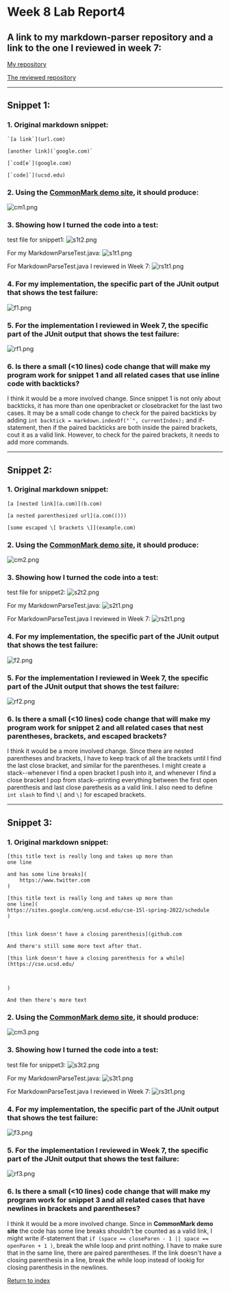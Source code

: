 # **Week 8 Lab Report4**
## A link to my markdown-parser repository and a link to the one I reviewed in week 7:
[My repository](https://github.com/lineup30min/markdown-parser)

[The reviewed repository](https://github.com/philliptwu/markdown-parser)

---
## Snippet 1:
### 1. Original markdown snippet:
```
`[a link`](url.com)

[another link](`google.com)`

[`cod[e`](google.com)

[`code]`](ucsd.edu)
```
### 2. Using the [CommonMark demo site](https://spec.commonmark.org/dingus/), it should produce:
![cm1.png](cm1.png)

### 3. Showing how I turned the code into a test:
test file for snippet1:
![s1t2.png](s1t2.png)

For my MarkdownParseTest.java:
![s1t1.png](s1t1.png)

For MarkdownParseTest.java I reviewed in Week 7:
![rs1t1.png](rs1t1.png)

### 4. For my implementation, the specific part of the JUnit output that shows the test failure:
![f1.png](f1.png)

### 5. For the implementation I reviewed in Week 7, the specific part of the JUnit output that shows the test failure:
![rf1.png](rf1.png)

### 6. Is there a small (<10 lines) code change that will make my program work for snippet 1 and all related cases that use inline code with backticks?
I think it would be a more involved change. Since snippet 1 is not only about backticks, it has more than one openbracket or closebracket for the last two cases. It may be a small code change to check for the paired backticks by adding ```int backtick = markdown.indexOf("`", currentIndex);``` and if-statement, then if the paired backticks are both inside the paired brackets, cout it as a valid link. However, to check for the paired brackets, it needs to add more commands.

---
## Snippet 2:
### 1. Original markdown snippet:
```
[a [nested link](a.com)](b.com)

[a nested parenthesized url](a.com(()))

[some escaped \[ brackets \]](example.com)
```
### 2. Using the [CommonMark demo site](https://spec.commonmark.org/dingus/), it should produce:
![cm2.png](cm2.png)

### 3. Showing how I turned the code into a test:
test file for snippet2:
![s2t2.png](s2t2.png)

For my MarkdownParseTest.java:
![s2t1.png](s2t1.png)

For MarkdownParseTest.java I reviewed in Week 7:
![rs2t1.png](rs2t1.png)

### 4. For my implementation, the specific part of the JUnit output that shows the test failure:
![f2.png](f2.png)

### 5. For the implementation I reviewed in Week 7, the specific part of the JUnit output that shows the test failure:
![rf2.png](rf2.png)

### 6. Is there a small (<10 lines) code change that will make my program work for snippet 2 and all related cases that nest parentheses, brackets, and escaped brackets?
I think it would be a more involved change. Since there are nested parentheses and brackets, I have to keep track of all the brackets until I find the last close bracket, and similar for the parentheses. I might create a stack--whenever I find a open bracket I push into it, and whenever I find a close bracket I pop from stack--printing everything between the first open parenthesis and last close parethesis as a valid link. I also need to define `int slash` to find `\[` and `\]` for escaped brackets.

---
## Snippet 3:
### 1. Original markdown snippet:
```
[this title text is really long and takes up more than 
one line

and has some line breaks](
    https://www.twitter.com
)

[this title text is really long and takes up more than 
one line](
https://sites.google.com/eng.ucsd.edu/cse-15l-spring-2022/schedule
)


[this link doesn't have a closing parenthesis](github.com

And there's still some more text after that.

[this link doesn't have a closing parenthesis for a while](https://cse.ucsd.edu/



)

And then there's more text
```
### 2. Using the [CommonMark demo site](https://spec.commonmark.org/dingus/), it should produce:
![cm3.png](cm3.png)

### 3. Showing how I turned the code into a test:
test file for snippet3:
![s3t2.png](s3t2.png)

For my MarkdownParseTest.java:
![s3t1.png](s3t1.png)

For MarkdownParseTest.java I reviewed in Week 7:
![rs3t1.png](rs3t1.png)

### 4. For my implementation, the specific part of the JUnit output that shows the test failure:
![f3.png](f3.png)

### 5. For the implementation I reviewed in Week 7, the specific part of the JUnit output that shows the test failure:
![rf3.png](rf3.png)

### 6. Is there a small (<10 lines) code change that will make my program work for snippet 3 and all related cases that have newlines in brackets and parentheses?
I think it would be a more involved change. Since in **CommonMark demo site** the code has some line breaks shouldn't be counted as a valid link, I might write if-statement that `if (space == closeParen - 1 || space == openParen + 1 )`, break the while loop and print nothing. I have to make sure that in the same line, there are paired parentheses. If the link doesn't have a closing parenthesis in a line, break the while loop instead of lookig for closing parenthesis in the newlines.

[Return to index](https://lineup30min.github.io/cse15l-lab-reports/)